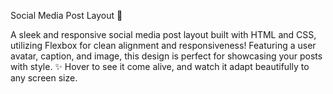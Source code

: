 Social Media Post Layout 🎨

A sleek and responsive social media post layout built with HTML and CSS,
utilizing Flexbox for clean alignment and responsiveness!
Featuring a user avatar, caption, and image, this design is perfect for showcasing 
your posts with style. ✨ Hover to see it come alive, and watch it adapt beautifully to any screen size.
